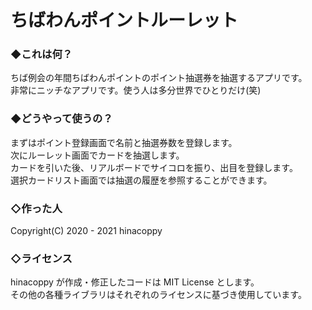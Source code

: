 # ちばわんポイントルーレット

### ◆これは何？
ちば例会の年間ちばわんポイントのポイント抽選券を抽選するアプリです。<br>
非常にニッチなアプリです。使う人は多分世界でひとりだけ(笑)

### ◆どうやって使うの？
まずはポイント登録画面で名前と抽選券数を登録します。<br>
次にルーレット画面でカードを抽選します。<br>
カードを引いた後、リアルボードでサイコロを振り、出目を登録します。<br>
選択カードリスト画面では抽選の履歴を参照することができます。

### ◇作った人
Copyright(C) 2020 - 2021 hinacoppy

### ◇ライセンス
hinacoppy が作成・修正したコードは MIT License とします。<br>
その他の各種ライブラリはそれぞれのライセンスに基づき使用しています。
